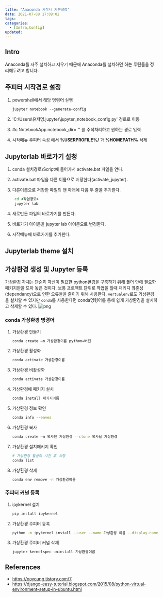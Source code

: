 ```yaml
---
title: "Anaconda 시작시 기본설정"
date: 2021-07-08 17:09:02
tags:
categories:
  - [Infra,Config]
updated:
---
```


## Intro

Anaconda를 자주 설치하고 지우기 때문에 Anaconda를 설치하면 하는 루틴들을 정리해두려고 합니다.

## 주피터 시작경로 설정

1. powershell에서 해당 명령어 실행
   
   ```powershell
   jupyter notebook --generate-config
   ```

2. 'C:\Users\유저명\.jupyter\jupyter_notebook_config.py' 경로로 이동

3. #c.NotebookApp.notebook_dir= ''  를 주석처리하고 원하는 경로 입력 

4. 시작메뉴 주피터 속성 에서  **%USERPROFILE%/** 과 **%HOMEPATH%** 삭제

## Jupyterlab 바로가기 설청

1. conda 설치경로\Script에 들어가서 activate.bat 파일을 연다.
2. activate.bat 파일을 다른 이름으로 저장한다(activate_jupyter).
3. 다른이름으로 저장한 파일의 맨 아래에 다음 두 줄을 추가한다.
   
   ```bat
    cd <작업경로>
    jupyter lab
   ```
4. 새로만든 파일의 바로가기를 만든다.
5. 바로가기 아이콘을 jupyter lab 아이콘으로 변경한다.
6. 시작메뉴에 바로가기를 추가한다.

## Jupyterlab theme 설치

## 가상환경 생성 및 Jupyter 등록

가상환경 자체는 단순히 자신이 필요한 python환경을 구축하기 위해 폴더 안에 필요한 패키지만을 모아 놓은 것이다. 보통 프로젝트 단위로 작업을 할때 패키지 의존성(dependancy)으로 인한 오류들을 줄이기 위해 사용한다. `vertualenv`로도 가상환경을 설치할 수 있지만 `conda`를 사용한다면 conda명령어를 통해 쉽게 가상환경을 설치하고 삭제할 수 있다.
![png](conda_venv.png)

### conda 가상환경 명령어

1. 가상환경 만들기 
   
   ```bash
   conda create –n 가상환경이름 python=버전 
   ```
2. 가상환경 활성화  
   
   ```bash
   conda activate 가상환경이름
   ```
3. 가상환경 비활성화  
   
   ```bash
   conda activate 가상환경이름
   ```
4. 가상환경에 패키지 설치 
   
   ```bash
   conda install 패키지이름 
   ```
5. 가상환경 정보 확인 
   
   ```bash
   conda info --enves 
   ```
6. 가상환경 복사
   
   ```bash
   conda create –n 복사된 가상환경 --clone 복사될 가상환경 
   ```
7. 가상환경 설치패키지 확인
   
   ```bash
   # 가상환경 활성화 시킨 후 시행
   conda list
   ```
8. 가상환경 삭제
   
   ```bash
   conda env remove -n 가상환경이름 
   ```

### 주피터 커널 등록

1. ipykernel 설치
   
   ```bash
   pip install ipykernel
   ```
2. 가상환경 주피터 등록
   
   ```bash
   python -m ipykernel install --user --name 가상환경 이름 --display-name 커널 이름
   ```
3. 가상환경 주피터 커널 삭제
   
   ```bash
   jupyter kernelspec uninstall 가상환경이름
   ```

## References

- https://ooyoung.tistory.com/7
- https://django-easy-tutorial.blogspot.com/2015/08/python-virtual-environment-setup-in-ubuntu.html
